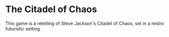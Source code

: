 # The Citadel of Chaos
This game is a retelling of Steve Jackson's Citadel of Chaos, set in a restro futuristic setting.
